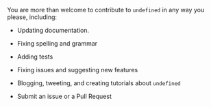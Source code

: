You are more than welcome to contribute to `undefined` in any way you please, including:

- Updating documentation.
- Fixing spelling and grammar
- Adding tests
- Fixing issues and suggesting new features
- Blogging, tweeting, and creating tutorials about `undefined`

- Submit an issue or a Pull Request
